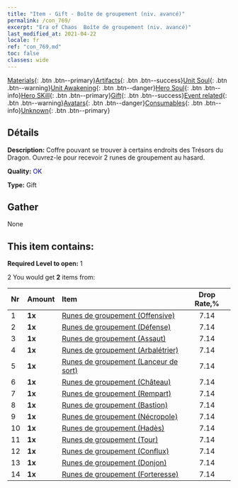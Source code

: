 ```yaml
---
title: "Item - Gift - Boîte de groupement (niv. avancé)"
permalink: /con_769/
excerpt: "Era of Chaos  Boîte de groupement (niv. avancé)"
last_modified_at: 2021-04-22
locale: fr
ref: "con_769.md"
toc: false
classes: wide
---
```

 [Materials](/ItemsFR/){: .btn .btn--primary}[Artifacts](/ItemsFR/Artifacts/){: .btn .btn--success}[Unit Soul](/ItemsFR/UnitSoul/){: .btn .btn--warning}[Unit Awakening](/ItemsFR/UnitAwakening/){: .btn .btn--danger}[Hero Soul](/ItemsFR/HeroSoul/){: .btn .btn--info}[Hero SKill](/ItemsFR/HeroSkill/){: .btn .btn--primary}[Gift](/ItemsFR/Gift/){: .btn .btn--success}[Event related](/ItemsFR/Events/){: .btn .btn--warning}[Avatars](/ItemsFR/Avatars/){: .btn .btn--danger}[Consumables](/ItemsFR/Consumables/){: .btn .btn--info}[Unknown](/ItemsFR/Unknown/){: .btn .btn--primary}

## Détails
 **Description:** Coffre pouvant se trouver à certains endroits des Trésors du Dragon. Ouvrez-le pour recevoir 2 runes de groupement au hasard.

 **Quality:** <span style="color: #0000CD">OK</span>

 **Type:** Gift

## Gather

  None

## This item contains:

 **Required Level to open:** 1

 2 You would get **2** items  from:

  | Nr | Amount |     Item    | Drop Rate,% |
  |:---|:-------|:------------|:---------:|
  | 1 |  **1x** | [Runes de groupement (Offensive)](/fr/Items/con_734/) | 7.14 | 
  | 2 |  **1x** | [Runes de groupement (Défense)](/fr/Items/con_739/) | 7.14 | 
  | 3 |  **1x** | [Runes de groupement (Assaut)](/fr/Items/con_741/) | 7.14 | 
  | 4 |  **1x** | [Runes de groupement (Arbalétrier)](/fr/Items/con_742/) | 7.14 | 
  | 5 |  **1x** | [Runes de groupement (Lanceur de sort)](/fr/Items/con_746/) | 7.14 | 
  | 6 |  **1x** | [Runes de groupement (Château)](/fr/Items/con_752/) | 7.14 | 
  | 7 |  **1x** | [Runes de groupement (Rempart)](/fr/Items/con_753/) | 7.14 | 
  | 8 |  **1x** | [Runes de groupement (Bastion)](/fr/Items/con_754/) | 7.14 | 
  | 9 |  **1x** | [Runes de groupement (Nécropole)](/fr/Items/con_755/) | 7.14 | 
  | 10 |  **1x** | [Runes de groupement (Hadès)](/fr/Items/con_777/) | 7.14 | 
  | 11 |  **1x** | [Runes de groupement (Tour)](/fr/Items/con_785/) | 7.14 | 
  | 12 |  **1x** | [Runes de groupement (Conflux)](/fr/Items/con_791/) | 7.14 | 
  | 13 |  **1x** | [Runes de groupement (Donjon)](/fr/Items/con_792/) | 7.14 | 
  | 14 |  **1x** | [Runes de groupement (Forteresse)](/fr/Items/con_818/) | 7.14 | 
